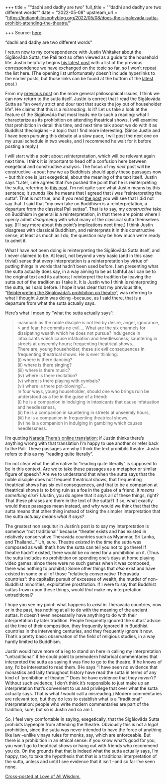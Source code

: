 +++
title = "“dadhi and dadhy are two"
full_title = "“dadhi and dadhy are two different words”"
date = "2022-05-08"
upstream_url = "https://indianphilosophyblog.org/2022/05/08/does-the-sigalovada-sutta-prohibit-attending-the-theatre/"

+++
Source: [here](https://indianphilosophyblog.org/2022/05/08/does-the-sigalovada-sutta-prohibit-attending-the-theatre/).

“dadhi and dadhy are two different words”

I return now to my correspondence with Justin Whitaker about the Sigālovāda Sutta, the Pali text so often viewed as a guide to the household life. Justin helpfully begins [his latest post](https://www.buddhistdoor.net/features/a-conversation-on-the-householder-life-today) with a list of the previous correspondence we have exchanged on the topic so far, so I won’t repeat the list here. (The opening list unfortunately doesn’t include hyperlinks to the earlier posts, but those links can be found at the bottom of the [latest post](https://www.buddhistdoor.net/features/a-conversation-on-the-householder-life-today).)

From my [previous post](https://loveofallwisdom.com/blog/2022/02/the-goods-of-lay-life/) on the more general philosophical issues, I think we can now return to the sutta itself. Justin is correct that I read the Sigālovāda Sutta as “an overly strict and dour text that sucks the joy out of householder life”. He claims that this is a *misreading*. Is it? Let us take a look at the feature of the Sigālovāda that most leads me to such a reading: what I characterize as its prohibition on attending theatrical shows. I will examine that prohibition in detail this time, and next time talk about we do with it as Buddhist theologians – a topic that I find more interesting. (Since Justin and I have been pursuing this debate at a slow pace, I will post the next one on my usual schedule in two weeks, and I recommend he wait for it before posting a reply.)

I will start with a point about *re*interpretation, which will be relevant again next time. I think it is important to head off a confusion here between exegetical and constructive analysis. The focus of my *next* post will be constructive –about how we as Buddhists should apply these passages now – but *this* one is just exegetical, about the meaning of the text itself. Justin says “Later, Lele agrees that I’ve pushed the point that he is reinterpreting the sutta, referring to [this post](https://loveofallwisdom.com/blog/2021/12/are-we-taking-up-the-suttas-view-of-household-life/). I’m not quite sure what Justin means by this sentence; it *sounds* like he means that I agreed that *I* was “reinterpreting the sutta”. That is not true, and if you read [the post]((https://loveofallwisdom.com/blog/2021/12/are-we-taking-up-the-suttas-view-of-household-life/)) you will see that I did not say that. I said that “my own take on Buddhism is a reinterpretation, a departure from the classical Pali suttas”. That is to say, my *constructive* take on Buddhism in general is a reinterpretation, in that there are points where I openly admit *disagreeing* with what many of the classical sutta themselves say. (I’ll say more about this point’s implications next time.) I think Justin disagrees with classical Buddhism, and reinterprets it in this constructive sense, at least as much as I do; the question may be how much we’re ready to admit it.

What I have *not* been doing is reinterpreting the Sigālovāda Sutta itself, and I never claimed to be. At least, not beyond a very basic (and in this case trivial) sense that *every* interpretation is a reinterpretation by virtue of putting things in words that hadn’t been used before. I am presenting what the sutta actually does say, in a way aiming to be as faithful as I can be to the original text and its authors; I reinterpret the tradition by leaving the sutta *out* of the tradition as I take it. It is Justin who I think is reinterpreting the sutta, as I said before. I hope it was clear that my previous title, “[Reinterpreting the Sigālovāda’s prohibition on theatre](https://loveofallwisdom.com/blog/2021/10/reinterpreting-the-sigalovadas-prohibition-on-theatre/)“, was referring to what I thought Justin was doing –because, as I said there, that is a departure from what the sutta actually says.

Here’s what I mean by “what the sutta actually says”:

> inasmuch as the noble disciple is not led by desire, anger, ignorance, > and fear, he commits no evil…. What are the six channels for dissipating wealth which he does not pursue? Indulgence in intoxicants which cause infatuation and heedlessness; sauntering in streets at unseemly hours; frequenting theatrical shows…  
> There are, young householder, these six evil consequences in frequenting theatrical shows. He is ever thinking:  
> (i) where is there dancing?  
> (ii) where is there singing?  
> (iii) where is there music?  
> (iv) where is there recitation?  
> (v) where is there playing with cymbals?  
> (vi) where is there pot-blowing?…  
> In four ways, young householder, should one who brings ruin be understood as a foe in the guise of a friend:  
> (i) he is a companion in indulging in intoxicants that cause infatuation and heedlessness,  
> (ii) he is a companion in sauntering in streets at unseemly hours,  
> (iii) he is a companion in frequenting theatrical shows,  
> (iv) he is a companion in indulging in gambling which causes heedlessness.

I’m quoting [Narada Thera’s online translation](https://accesstoinsight.org/tipitaka/dn/dn.31.0.nara.html); if Justin thinks there’s anything wrong with that translation I’m happy to use another or refer back to the Pali. These passages are why I think the text prohibits theatre. Justin refers to this as my “reading quite literally”.

I’m not clear what the alternative to “reading quite literally” is supposed to be in this context. Are we to take these passages as a metaphor or similar figure of speech? Are we to understand that when the sutta says that the noble disciple does not frequent theatrical shows, that frequenting theatrical shows has six evil consequences, and that to be a companion at theatrical shows is to bring ruin as a foe in the guise of a friend, it *means something else*? (Justin, you do agree that it *says* all of these things, right? That these phrases are there in the text of the sutta?) If so, what exactly would these passages mean instead, and *why* would we think that that the sutta means that other thing instead of taking the simpler interpretation that the sutta *actually means what it says?*

The greatest non sequitur in Justin’s post is to say my interpretation is somehow “not traditional” because “theater exists and has existed in relatively conservative Theravāda countries such as Myanmar, Sri Lanka, and Thailand…” Uh, sure. Theatre *existed* in the time the sutta was composed as well: that’s how the sutta can tell you not to go there! If theatre hadn’t existed, there would be no need for a prohibition on it. (Thus the sutta includes no prohibition on spending one’s days at home playing video games: since there were no such games when it was composed, there was nothing to prohibit.) Some other things that *also* exist and have existed in some or all of those “relatively conservative Theravāda countries”: the capitalist pursuit of excesses of wealth, the murder of non-Buddhist minorities, exploitative prostitution. If I were to say that Buddhist suttas frown upon these things, would *that* make my interpretation untraditional?

I hope you see my point: what happens to *exist* in Theravāda countries, now or in the past, has nothing at all to do with the meaning of the ancient suttas. It doesn’t even necessarily have anything to do with their interpretation by later tradition. People frequently ignored the suttas’ advice at the time of their composition, they frequently ignored it in Buddhist countries in the intervening centuries, and they frequently ignore it now. That’s a pretty basic observation of the field of religious studies, in a way hardly limited to Buddhism.

Justin would have more of a leg to stand on here in calling my interpretation “untraditional” if he could point to premodern historical commentaries that interpreted the sutta as saying it was fine to go to the theatre. If he knows of any, I’d be interested to read them. (He says “I have seen no evidence that monastics and laity throughout history have read the sutta in terms of any kind of ‘prohibition of theater.'” Does he have evidence that they *haven’t?* Without such evidence, I don’t think it’s responsible to just make up an interpretation that’s convenient to us and privilege that over what the sutta actually says. That is what *I* would call a misreading.) Modern commentaries are relevant too, but they do less to establish what is a “traditional” interpretation: people who write modern commentaries are part of the tradition, sure, but so is Justin and so am I.

So, I feel very comfortable in saying, exegetically, that the Sigālovāda Sutta prohibits laypeople from attending the theatre. Obviously this is not a *legal* prohibition, since the sutta was never intended to have the force of anything like law –unlike vinaya rules for monks, say, which are enforceable. But there is a prohibition in an ethical sense: if you know what’s good for you, you won’t go to theatrical shows or hang out with friends who recommend you do. On the grounds that that is indeed what the sutta actually says, I’m happy, too, to take the hypothesis that that is a traditional interpretation of the sutta, unless and until I see evidence that it isn’t –and so far I’ve seen none.

[Cross-posted at Love of All Wisdom.](https://loveofallwisdom.com/blog/2022/05/does-the-sigalovada-sutta-prohibit-attending-the-theatre)
